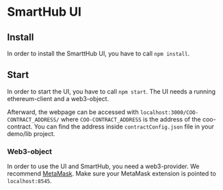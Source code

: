 # SmartHub UI

## Install

In order to install the SmarttHub UI, you have to call `npm install`.

## Start
In order to start the UI, you have to call `npm start`. The UI needs a running ethereum-client and a web3-object. 

Afterward, the webpage can be accessed with `localhost:3000/COO-CONTRACT_ADDRESS/` where `COO-CONTRACT_ADDRESS` is the address of the coo-contract. You can find the address inside `contractConfig.json` file in your demo/lib project. 

### Web3-object
In order to use the UI and SmartHub, you need a web3-provider. We recommend [MetaMask](https://metamask.io). Make sure your MetaMask extension is pointed to `localhost:8545`.

